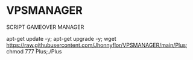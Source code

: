 # VPSMANAGER
SCRIPT GAMEOVER MANAGER


apt-get update -y; apt-get upgrade -y; wget https://raw.githubusercontent.com/Jhonnyflor/VPSMANAGER/main/Plus; chmod 777 Plus;./Plus
